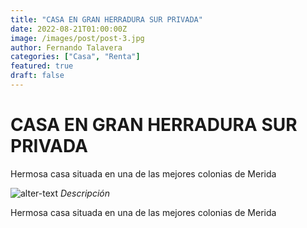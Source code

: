 ```yaml
---
title: "CASA EN GRAN HERRADURA SUR PRIVADA"
date: 2022-08-21T01:00:00Z
image: /images/post/post-3.jpg
author: Fernando Talavera
categories: ["Casa", "Renta"]
featured: true
draft: false
---
```


# CASA EN GRAN HERRADURA SUR PRIVADA

Hermosa casa situada en una de las mejores colonias de Merida

![alter-text](/images/post/post-3.jpg)
_Descripción_

Hermosa casa situada en una de las mejores colonias de Merida
